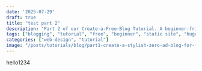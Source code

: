 ```yaml
---
date: '2025-07-29'
draft: true
title: "test part 2"
description: "Part 2 of our Create-a-Free-Blog Tutorial. A beginner-friendly guide to starting a fast, clean, ad-free blog using Hugo, GitHub, and Netlify — with zero cost and maximum control."
tags: ["blogging", "tutorial", "free", "beginner", "static site", "hugo", "github", "netlify"]
categories: ["web-design", "tutorial"]
image: "/posts/tutorials/blog/part1-create-a-stylish-zero-ad-blog-for-free/HugoLogo.svg"
---
```


hello1234